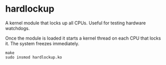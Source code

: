 # hardlockup

A kernel module that locks up all CPUs. Useful for testing hardware watchdogs.

Once the module is loaded it starts a kernel thread on each CPU that locks it. The system freezes immediately.

```
make
sudo insmod hardlockup.ko
```
